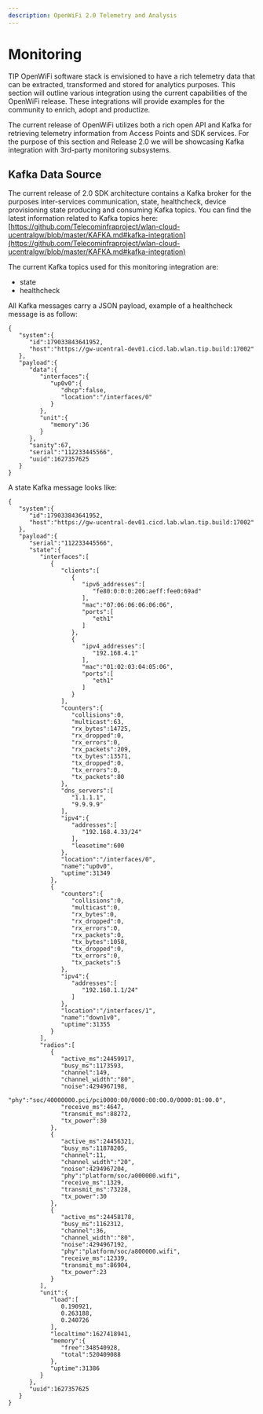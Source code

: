 ```yaml
---
description: OpenWiFi 2.0 Telemetry and Analysis
---
```


# Monitoring

TIP OpenWiFi software stack is envisioned to have a rich telemetry data that can be extracted, transformed and stored for analytics purposes. This section will outline various integration using the current capabilities of the OpenWiFi release. These integrations will provide examples for the community to enrich, adopt and productize.

The current release of OpenWiFi utilizes both a rich open API and Kafka for retrieving telemetry information from Access Points and SDK services. For the purpose of this section and Release 2.0 we will be showcasing Kafka integration with 3rd-party monitoring subsystems.

## Kafka Data Source

The current release of 2.0 SDK architecture contains a Kafka broker for the purposes inter-services communication, state, healthcheck, device provisioning state producing and consuming Kafka topics. You can find the latest information related to Kafka topics here: [https://github.com/Telecominfraproject/wlan-cloud-ucentralgw/blob/master/KAFKA.md#kafka-integration](https://github.com/Telecominfraproject/wlan-cloud-ucentralgw/blob/master/KAFKA.md#kafka-integration)

The current Kafka topics used for this monitoring integration are:

* state
* healthcheck

All Kafka messages carry a JSON payload, example of a healthcheck message is as follow:

```
{
   "system":{
      "id":179033843641952,
      "host":"https://gw-ucentral-dev01.cicd.lab.wlan.tip.build:17002"
   },
   "payload":{
      "data":{
         "interfaces":{
            "up0v0":{
               "dhcp":false,
               "location":"/interfaces/0"
            }
         },
         "unit":{
            "memory":36
         }
      },
      "sanity":67,
      "serial":"112233445566",
      "uuid":1627357625
   }
}
```

A state Kafka message looks like:

```
{
   "system":{
      "id":179033843641952,
      "host":"https://gw-ucentral-dev01.cicd.lab.wlan.tip.build:17002"
   },
   "payload":{
      "serial":"112233445566",
      "state":{
         "interfaces":[
            {
               "clients":[
                  {
                     "ipv6_addresses":[
                        "fe80:0:0:0:206:aeff:fee0:69ad"
                     ],
                     "mac":"07:06:06:06:06:06",
                     "ports":[
                        "eth1"
                     ]
                  },
                  {
                     "ipv4_addresses":[
                        "192.168.4.1"
                     ],
                     "mac":"01:02:03:04:05:06",
                     "ports":[
                        "eth1"
                     ]
                  }
               ],
               "counters":{
                  "collisions":0,
                  "multicast":63,
                  "rx_bytes":14725,
                  "rx_dropped":0,
                  "rx_errors":0,
                  "rx_packets":209,
                  "tx_bytes":13571,
                  "tx_dropped":0,
                  "tx_errors":0,
                  "tx_packets":80
               },
               "dns_servers":[
                  "1.1.1.1",
                  "9.9.9.9"
               ],
               "ipv4":{
                  "addresses":[
                     "192.168.4.33/24"
                  ],
                  "leasetime":600
               },
               "location":"/interfaces/0",
               "name":"up0v0",
               "uptime":31349
            },
            {
               "counters":{
                  "collisions":0,
                  "multicast":0,
                  "rx_bytes":0,
                  "rx_dropped":0,
                  "rx_errors":0,
                  "rx_packets":0,
                  "tx_bytes":1058,
                  "tx_dropped":0,
                  "tx_errors":0,
                  "tx_packets":5
               },
               "ipv4":{
                  "addresses":[
                     "192.168.1.1/24"
                  ]
               },
               "location":"/interfaces/1",
               "name":"down1v0",
               "uptime":31355
            }
         ],
         "radios":[
            {
               "active_ms":24459917,
               "busy_ms":1173593,
               "channel":149,
               "channel_width":"80",
               "noise":4294967198,
               "phy":"soc/40000000.pci/pci0000:00/0000:00:00.0/0000:01:00.0",
               "receive_ms":4647,
               "transmit_ms":88272,
               "tx_power":30
            },
            {
               "active_ms":24456321,
               "busy_ms":11878205,
               "channel":11,
               "channel_width":"20",
               "noise":4294967204,
               "phy":"platform/soc/a000000.wifi",
               "receive_ms":1329,
               "transmit_ms":73228,
               "tx_power":30
            },
            {
               "active_ms":24458178,
               "busy_ms":1162312,
               "channel":36,
               "channel_width":"80",
               "noise":4294967192,
               "phy":"platform/soc/a800000.wifi",
               "receive_ms":12339,
               "transmit_ms":86904,
               "tx_power":23
            }
         ],
         "unit":{
            "load":[
               0.190921,
               0.263188,
               0.240726
            ],
            "localtime":1627418941,
            "memory":{
               "free":348540928,
               "total":520409088
            },
            "uptime":31386
         }
      },
      "uuid":1627357625
   }
}
```
